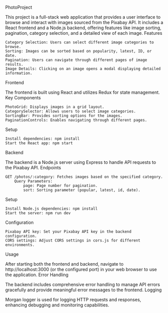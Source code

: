 PhotoProject

This project is a full-stack web application that provides a user interface to browse and interact with images sourced from the Pixabay API. It includes a React frontend and a Node.js backend, offering features like image sorting, pagination, category selection, and a detailed view of each image.
Features

    Category Selection: Users can select different image categories to browse.
    Sorting: Images can be sorted based on popularity, latest, ID, or date.
    Pagination: Users can navigate through different pages of image results.
    Image Details: Clicking on an image opens a modal displaying detailed information.

Frontend

The frontend is built using React and utilizes Redux for state management.
Key Components

    PhotoGrid: Displays images in a grid layout.
    CategorySelector: Allows users to select image categories.
    SortingBar: Provides sorting options for the images.
    PaginationControls: Enables navigating through different pages.

Setup

    Install dependencies: npm install
    Start the React app: npm start

Backend

The backend is a Node.js server using Express to handle API requests to the Pixabay API.
Endpoints

    GET /photos/:category: Fetches images based on the specified category.
        Query Parameters:
            page: Page number for pagination.
            sort: Sorting parameter (popular, latest, id, date).

Setup

    Install Node.js dependencies: npm install
    Start the server: npm run dev

Configuration

    Pixabay API key: Set your Pixabay API key in the backend configuration.
    CORS settings: Adjust CORS settings in cors.js for different environments.

Usage

After starting both the frontend and backend, navigate to http://localhost:3000 (or the configured port) in your web browser to use the application.
Error Handling

The backend includes comprehensive error handling to manage API errors gracefully and provide meaningful error messages to the frontend.
Logging

Morgan logger is used for logging HTTP requests and responses, enhancing debugging and monitoring capabilities.
